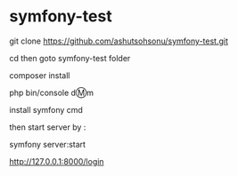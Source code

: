 # symfony-test

git clone https://github.com/ashutsohsonu/symfony-test.git

cd then goto symfony-test folder

composer install

php bin/console d:m:m

install symfony cmd 

then start server by :

symfony server:start

http://127.0.0.1:8000/login



